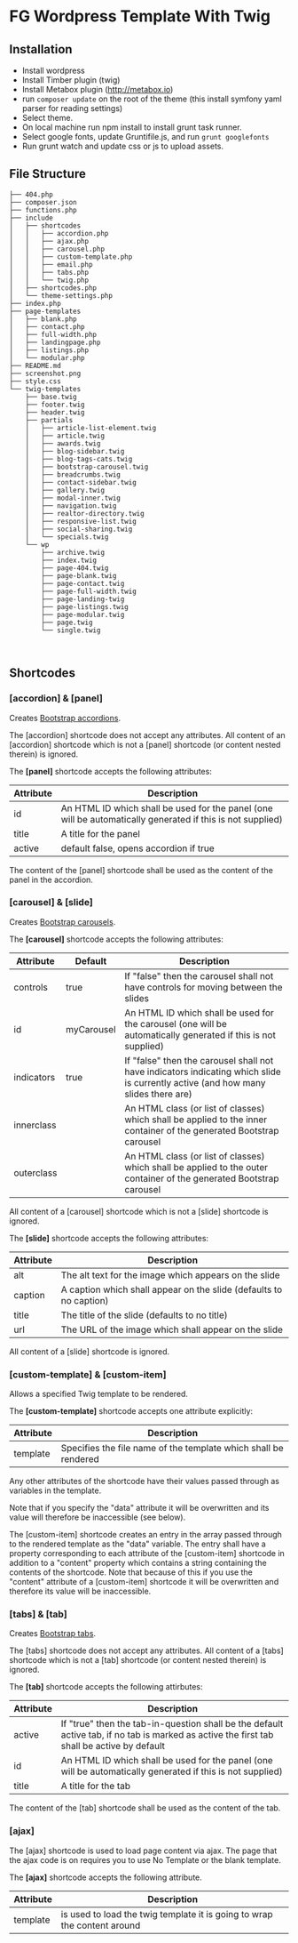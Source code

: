 # FG Wordpress Template With Twig

## Installation
* Install wordpress
* Install Timber  plugin (twig)
* Install Metabox plugin (http://metabox.io)
* run ```composer update``` on the root of the theme (this install symfony yaml parser for reading settings)
* Select theme.
* On local machine run npm install to install grunt task runner.
* Select google fonts, update Gruntifile.js,  and run ```grunt googlefonts```
* Run grunt watch and update css or js to upload assets.

## File Structure
```
├── 404.php
├── composer.json
├── functions.php
├── include
│   ├── shortcodes
│   │   ├── accordion.php
│   │   ├── ajax.php
│   │   ├── carousel.php
│   │   ├── custom-template.php
│   │   ├── email.php
│   │   ├── tabs.php
│   │   └── twig.php
│   ├── shortcodes.php
│   └── theme-settings.php
├── index.php
├── page-templates
│   ├── blank.php
│   ├── contact.php
│   ├── full-width.php
│   ├── landingpage.php
│   ├── listings.php
│   └── modular.php
├── README.md
├── screenshot.png
├── style.css
└── twig-templates
    ├── base.twig
    ├── footer.twig
    ├── header.twig
    ├── partials
    │   ├── article-list-element.twig
    │   ├── article.twig
    │   ├── awards.twig
    │   ├── blog-sidebar.twig
    │   ├── blog-tags-cats.twig
    │   ├── bootstrap-carousel.twig
    │   ├── breadcrumbs.twig
    │   ├── contact-sidebar.twig
    │   ├── gallery.twig
    │   ├── modal-inner.twig
    │   ├── navigation.twig
    │   ├── realtor-directory.twig
    │   ├── responsive-list.twig
    │   ├── social-sharing.twig
    │   └── specials.twig
    └── wp
        ├── archive.twig
        ├── index.twig
        ├── page-404.twig
        ├── page-blank.twig
        ├── page-contact.twig
        ├── page-full-width.twig
        ├── page-landing-twig
        ├── page-listings.twig
        ├── page-modular.twig
        ├── page.twig
        └── single.twig

                    
```           
            

## Shortcodes

### [accordion] & [panel]

Creates [Bootstrap accordions](http://getbootstrap.com/javascript/#collapse).

The [accordion] shortcode does not accept any attributes.  All content of an [accordion] shortcode which is not a [panel] shortcode (or content nested therein) is ignored.

The **[panel]** shortcode accepts the following attributes:

| Attribute | Description |
| --------- | ----------- |
| id        | An HTML ID which shall be used for the panel (one will be automatically generated if this is not supplied) |
| title     | A title for the panel |
| active    | default false, opens accordion if true |

The content of the [panel] shortcode shall be used as the content of the panel in the accordion.

### [carousel] & [slide]

Creates [Bootstrap carousels](http://getbootstrap.com/javascript/#carousel).

The **[carousel]** shortcode accepts the following attributes:

| Attribute | Default | Description |
| --------- | ------- | ----------- |
| controls  | true    | If "false" then the carousel shall not have controls for moving between the slides |
| id        | myCarousel | An HTML ID which shall be used for the carousel (one will be automatically generated if this is not supplied) |
| indicators | true   | If "false" then the carousel shall not have indicators indicating which slide is currently active (and how many slides there are) |
| innerclass | | An HTML class (or list of classes) which shall be applied to the inner container of the generated Bootstrap carousel|
| outerclass | | An HTML class (or list of classes) which shall be applied to the outer container of the generated Bootstrap carousel |

All content of a [carousel] shortcode which is not a [slide] shortcode is ignored.

The **[slide]** shortcode accepts the following attributes:

| Attribute | Description |
| --------- | ----------- |
| alt       | The alt text for the image which appears on the slide |
| caption   | A caption which shall appear on the slide (defaults to no caption) |
| title     | The title of the slide (defaults to no title) |
| url       | The URL of the image which shall appear on the slide |

All content of a [slide] shortcode is ignored.

### [custom-template] & [custom-item]

Allows a specified Twig template to be rendered.

The **[custom-template]** shortcode accepts one attribute explicitly:

| Attribute | Description |
| --------- | ----------- |
| template  | Specifies the file name of the template which shall be rendered |

Any other attributes of the shortcode have their values passed through as variables in the template.

Note that if you specify the "data" attribute it will be overwritten and its value will therefore be inaccessible (see below).

The [custom-item] shortcode creates an entry in the array passed through to the rendered template as the "data" variable.  The entry shall have a property corresponding to each attribute of the [custom-item] shortcode in addition to a "content" property which contains a string containing the contents of the shortcode.  Note that because of this if you use the "content" attribute of a [custom-item] shortcode it will be overwritten and therefore its value will be inaccessible.

### [tabs] & [tab]

Creates [Bootstrap tabs](http://getbootstrap.com/javascript/#tabs).

The [tabs] shortcode does not accept any attributes.  All content of a [tabs] shortcode which is not a [tab] shortcode (or content nested therein) is ignored.

The **[tab]** shortcode accepts the following attirbutes:

| Attribute | Description |
| --------- | ----------- |
| active    | If "true" then the tab-in-question shall be the default active tab, if no tab is marked as active the first tab shall be active by default |
| id        | An HTML ID which shall be used for the panel (one will be automatically generated if this is not supplied) |
| title     |A title for the tab |

The content of the [tab] shortcode shall be used as the content of the tab.


### [ajax]

The [ajax] shortcode is used to load page content via ajax.  The page that the ajax code is on requires you to use No Template or the blank template.

The **[ajax]** shortcode accepts the following attribute.

| Attribute | Description |
| --------- | ----------- |
| template  | is used to load the twig template it is going to wrap the content around |
